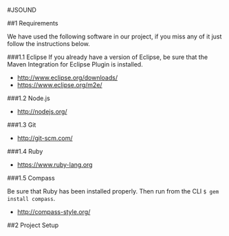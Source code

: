#JSOUND

##1 Requirements

We have used the following software in our project, if you miss any of it just follow the instructions below.

###1.1 Eclipse
If you already have a version of Eclipse, be sure that the Maven Integration for Eclipse Plugin is installed.

* <http://www.eclipse.org/downloads/>
* <https://www.eclipse.org/m2e/>

###1.2 Node.js

* <http://nodejs.org/>

###1.3 Git

* <http://git-scm.com/>

###1.4 Ruby

* <https://www.ruby-lang.org>

###1.5 Compass

Be sure that Ruby has been installed properly. Then run from the CLI `$ gem install compass`.

* <http://compass-style.org/>

##2 Project Setup






